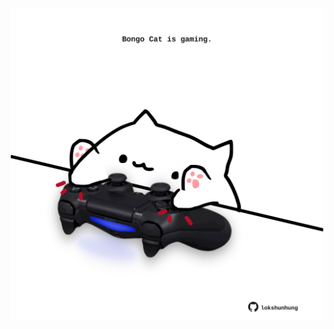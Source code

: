 <!-- built at 15/12/2023, 03:00:43 UTC -->
<p align="center">
  <img width="500" height="500" src="./ReadmeImage.svg">
</p>
